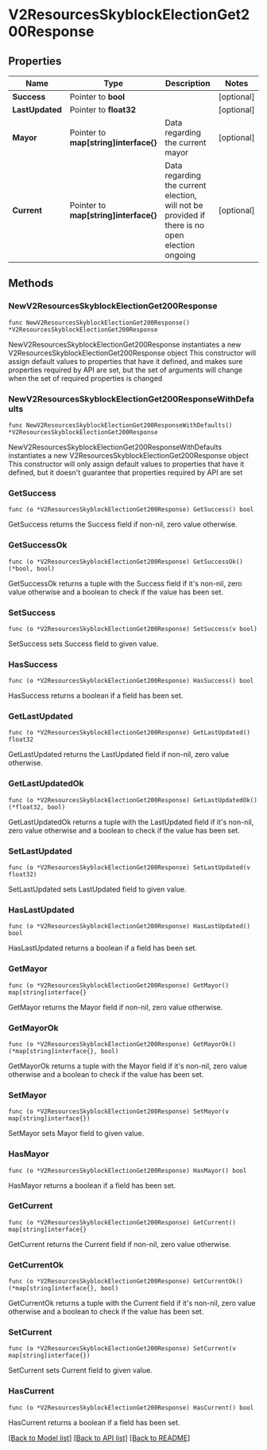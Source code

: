 # V2ResourcesSkyblockElectionGet200Response

## Properties

Name | Type | Description | Notes
------------ | ------------- | ------------- | -------------
**Success** | Pointer to **bool** |  | [optional] 
**LastUpdated** | Pointer to **float32** |  | [optional] 
**Mayor** | Pointer to **map[string]interface{}** | Data regarding the current mayor | [optional] 
**Current** | Pointer to **map[string]interface{}** | Data regarding the current election, will not be provided if there is no open election ongoing | [optional] 

## Methods

### NewV2ResourcesSkyblockElectionGet200Response

`func NewV2ResourcesSkyblockElectionGet200Response() *V2ResourcesSkyblockElectionGet200Response`

NewV2ResourcesSkyblockElectionGet200Response instantiates a new V2ResourcesSkyblockElectionGet200Response object
This constructor will assign default values to properties that have it defined,
and makes sure properties required by API are set, but the set of arguments
will change when the set of required properties is changed

### NewV2ResourcesSkyblockElectionGet200ResponseWithDefaults

`func NewV2ResourcesSkyblockElectionGet200ResponseWithDefaults() *V2ResourcesSkyblockElectionGet200Response`

NewV2ResourcesSkyblockElectionGet200ResponseWithDefaults instantiates a new V2ResourcesSkyblockElectionGet200Response object
This constructor will only assign default values to properties that have it defined,
but it doesn't guarantee that properties required by API are set

### GetSuccess

`func (o *V2ResourcesSkyblockElectionGet200Response) GetSuccess() bool`

GetSuccess returns the Success field if non-nil, zero value otherwise.

### GetSuccessOk

`func (o *V2ResourcesSkyblockElectionGet200Response) GetSuccessOk() (*bool, bool)`

GetSuccessOk returns a tuple with the Success field if it's non-nil, zero value otherwise
and a boolean to check if the value has been set.

### SetSuccess

`func (o *V2ResourcesSkyblockElectionGet200Response) SetSuccess(v bool)`

SetSuccess sets Success field to given value.

### HasSuccess

`func (o *V2ResourcesSkyblockElectionGet200Response) HasSuccess() bool`

HasSuccess returns a boolean if a field has been set.

### GetLastUpdated

`func (o *V2ResourcesSkyblockElectionGet200Response) GetLastUpdated() float32`

GetLastUpdated returns the LastUpdated field if non-nil, zero value otherwise.

### GetLastUpdatedOk

`func (o *V2ResourcesSkyblockElectionGet200Response) GetLastUpdatedOk() (*float32, bool)`

GetLastUpdatedOk returns a tuple with the LastUpdated field if it's non-nil, zero value otherwise
and a boolean to check if the value has been set.

### SetLastUpdated

`func (o *V2ResourcesSkyblockElectionGet200Response) SetLastUpdated(v float32)`

SetLastUpdated sets LastUpdated field to given value.

### HasLastUpdated

`func (o *V2ResourcesSkyblockElectionGet200Response) HasLastUpdated() bool`

HasLastUpdated returns a boolean if a field has been set.

### GetMayor

`func (o *V2ResourcesSkyblockElectionGet200Response) GetMayor() map[string]interface{}`

GetMayor returns the Mayor field if non-nil, zero value otherwise.

### GetMayorOk

`func (o *V2ResourcesSkyblockElectionGet200Response) GetMayorOk() (*map[string]interface{}, bool)`

GetMayorOk returns a tuple with the Mayor field if it's non-nil, zero value otherwise
and a boolean to check if the value has been set.

### SetMayor

`func (o *V2ResourcesSkyblockElectionGet200Response) SetMayor(v map[string]interface{})`

SetMayor sets Mayor field to given value.

### HasMayor

`func (o *V2ResourcesSkyblockElectionGet200Response) HasMayor() bool`

HasMayor returns a boolean if a field has been set.

### GetCurrent

`func (o *V2ResourcesSkyblockElectionGet200Response) GetCurrent() map[string]interface{}`

GetCurrent returns the Current field if non-nil, zero value otherwise.

### GetCurrentOk

`func (o *V2ResourcesSkyblockElectionGet200Response) GetCurrentOk() (*map[string]interface{}, bool)`

GetCurrentOk returns a tuple with the Current field if it's non-nil, zero value otherwise
and a boolean to check if the value has been set.

### SetCurrent

`func (o *V2ResourcesSkyblockElectionGet200Response) SetCurrent(v map[string]interface{})`

SetCurrent sets Current field to given value.

### HasCurrent

`func (o *V2ResourcesSkyblockElectionGet200Response) HasCurrent() bool`

HasCurrent returns a boolean if a field has been set.


[[Back to Model list]](../README.md#documentation-for-models) [[Back to API list]](../README.md#documentation-for-api-endpoints) [[Back to README]](../README.md)


